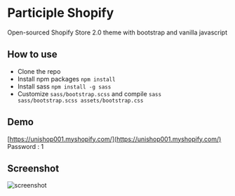 # Participle Shopify
Open-sourced Shopify Store 2.0 theme with bootstrap and vanilla javascript

## How to use
- Clone the repo
- Install npm packages <code>npm install</code>
- Install sass <code>npm install -g sass</code>
- Customize <code>sass/bootstrap.scss</code> and compile <code>sass sass/bootstrap.scss assets/bootstrap.css</code>

## Demo
[https://unishop001.myshopify.com/](https://unishop001.myshopify.com/) </br>
Password : 1

## Screenshot

![screenshot](https://github.com/user-attachments/assets/242772d7-cd42-4f38-93f1-bfe10d9949ba)
